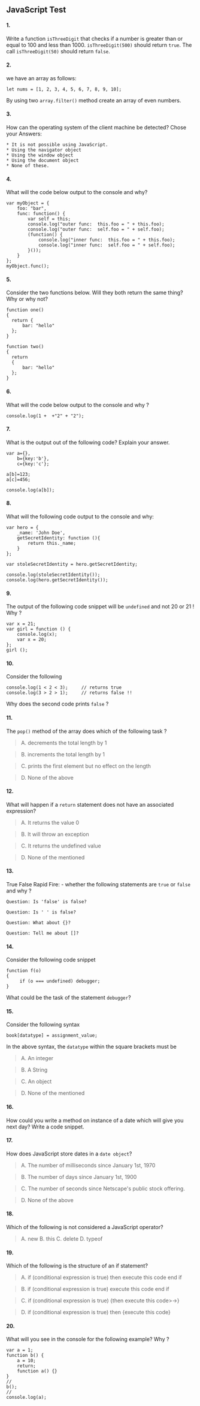 ## JavaScript Test

#### 1.
Write a function `isThreeDigit` that checks if a number is greater than or equal to 100 and less than 1000. `isThreeDigit(500)` should return `true`. The call `isThreeDigit(50)` should return `false`.

#### 2.
we have an array as follows:
```
let nums = [1, 2, 3, 4, 5, 6, 7, 8, 9, 10];
```
By using two `array.filter()` method create an array of even numbers.

#### 3.

How can the operating system of the client machine be detected? Chose your Answers:

    * It is not possible using JavaScript.
    * Using the navigator object
    * Using the window object
    * Using the document object
    * None of these.
#### 4.

What will the code below output to the console and why?

```
var myObject = {
    foo: "bar",
    func: function() {
        var self = this;
        console.log("outer func:  this.foo = " + this.foo);
        console.log("outer func:  self.foo = " + self.foo);
        (function() {
            console.log("inner func:  this.foo = " + this.foo);
            console.log("inner func:  self.foo = " + self.foo);
        }());
    }
};
myObject.func();
```

#### 5.
Consider the two functions below. Will they both return the same thing? Why or why not?

```
function one()
{
  return {
      bar: "hello"
  };
}

function two()
{
  return
  {
      bar: "hello"
  };
}
```

#### 6.
What will the code below output to the console and why ? 
```
console.log(1 +  +"2" + "2");
```

#### 7.
What is the output out of the following code? Explain your answer.

```
var a={},
    b={key:'b'},
    c={key:'c'};

a[b]=123;
a[c]=456;

console.log(a[b]);
```

#### 8.
What will the following code output to the console and why:

```
var hero = {
    _name: 'John Doe',
    getSecretIdentity: function (){
        return this._name;
    }
};

var stoleSecretIdentity = hero.getSecretIdentity;

console.log(stoleSecretIdentity());
console.log(hero.getSecretIdentity());
```

#### 9.
The output of the following code snippet will be `undefined` and not 20 or 21 ! Why ?

```
var x = 21;
var girl = function () {
    console.log(x);
    var x = 20;
};
girl ();
```

#### 10.
Consider the following 

```
console.log(1 < 2 < 3);     // returns true
console.log(3 > 2 > 1);     // returns false !!
```
Why does the second code prints `false` ?

#### 11.
The `pop()` method of the array does which of the following task ? 

>A. decrements the total length by 1

>B. increments the total length by 1

>C. prints the first element but no effect on the length

>D. None of the above 

#### 12.
What will happen if a `return` statement does not have an associated expression?

>A. It returns the value 0

>B. It will throw an exception

>C. It returns the undefined value

>D. None of the mentioned 

#### 13.
True False Rapid Fire: - whether the following statements are `true` or `false` and why ?

```
Question: Is 'false' is false?

Question: Is ' ' is false?

Question: What about {}?

Question: Tell me about []?

```

#### 14.
Consider the following code snippet
```
function f(o) 
{
     if (o === undefined) debugger;
}
```
What could be the task of the statement `debugger`?

#### 15.
Consider the following syntax
```
book[datatype] = assignment_value;
```
In the above syntax, the `datatype` within the square brackets must be

>A. An integer

>B. A String

>C. An object

>D. None of the mentioned 

#### 16.
How could you write a method on instance of a date which will give you next day? Write a code snippet.

#### 17.
How does JavaScript store dates in a `date object`?

>A. The number of milliseconds since January 1st, 1970

>B. The number of days since January 1st, 1900

>C. The number of seconds since Netscape's public stock offering.

>D. None of the above

#### 18.
Which of the following is not considered a JavaScript operator?

>A. new
B. this
C. delete
D. typeof

#### 19.
Which of the following is the structure of an if statement?

>A. if (conditional expression is true)  then execute this code end if

>B. if (conditional expression is true)  execute this code end if

>C. if (conditional expression is true)   {then execute this code>->}

>D. if (conditional expression is true) then {execute this code}

#### 20.
What will you see in the console for the following example? Why ?

```
var a = 1; 
function b() { 
    a = 10; 
    return; 
    function a() {} 
} 
//
b(); 
//
console.log(a);    
```
